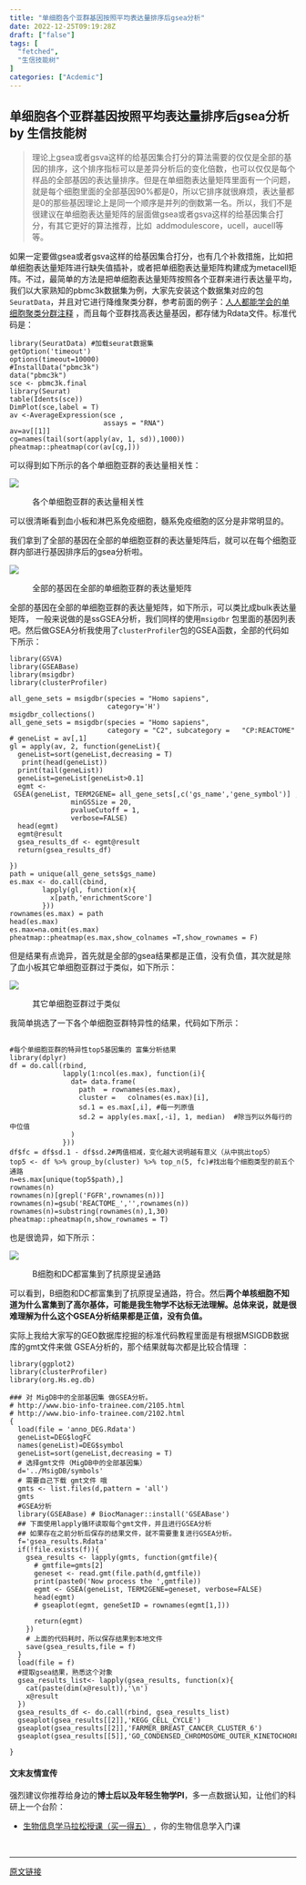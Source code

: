 ```yaml
---
title: "单细胞各个亚群基因按照平均表达量排序后gsea分析"
date: 2022-12-25T09:19:28Z
draft: ["false"]
tags: [
  "fetched",
  "生信技能树"
]
categories: ["Acdemic"]
---
```

单细胞各个亚群基因按照平均表达量排序后gsea分析 by 生信技能树
------
<div><section data-tool="mdnice编辑器" data-website="https://www.mdnice.com"><blockquote data-tool="mdnice编辑器"><p>理论上gsea或者gsva这样的给基因集合打分的算法需要的仅仅是全部的基因的排序，这个排序指标可以是差异分析后的变化倍数，也可以仅仅是每个样品的全部基因的表达量排序。但是在单细胞表达量矩阵里面有一个问题，就是每个细胞里面的全部基因90%都是0，所以它排序就很麻烦，表达量都是0的那些基因理论上是同一个顺序是并列的倒数第一名。所以，我们不是很建议在单细胞表达量矩阵的层面做gsea或者gsva这样的给基因集合打分，有其它更好的算法推荐，比如  addmodulescore，ucell，aucell等等。</p></blockquote><p data-tool="mdnice编辑器">如果一定要做gsea或者gsva这样的给基因集合打分，也有几个补救措施，比如把单细胞表达量矩阵进行缺失值插补，或者把单细胞表达量矩阵构建成为metacell矩阵。不过，最简单的方法是把单细胞表达量矩阵按照各个亚群来进行表达量平均，我们以大家熟知的pbmc3k数据集为例，大家先安装这个数据集对应的包 <code>SeuratData</code>，并且对它进行降维聚类分群，参考前面的例子：<a href="https://mp.weixin.qq.com/s?__biz=MzAxMDkxODM1Ng==&amp;mid=2247497956&amp;idx=1&amp;sn=5d4deb7cf7b7848b3e2273cbd663bb6a&amp;scene=21#wechat_redirect" data-linktype="2">人人都能学会的单细胞聚类分群注释</a> ，而且每个亚群找高表达量基因，都存储为Rdata文件。标准代码是：</p><pre data-tool="mdnice编辑器"><span></span><code><span>library</span>(SeuratData) <span>#加载seurat数据集  </span><br>getOption(<span>'timeout'</span>)<br>options(timeout=<span>10000</span>)<br><span>#InstallData("pbmc3k")  </span><br>data(<span>"pbmc3k"</span>)  <br>sce &lt;- pbmc3k.final  <br><span>library</span>(Seurat)<br>table(Idents(sce))<br>DimPlot(sce,label = <span>T</span>)<br>av &lt;-AverageExpression(sce , <br>                       assays = <span>"RNA"</span>)<br>av=av[[<span>1</span>]] <br>cg=names(tail(sort(apply(av, <span>1</span>, sd)),<span>1000</span>)) <br>pheatmap::pheatmap(cor(av[cg,])) <br></code></pre><p data-tool="mdnice编辑器">可以得到如下所示的各个单细胞亚群的表达量相关性：</p><p><img data-galleryid="" data-ratio="0.8106060606060606" data-s="300,640" data-src="https://mmbiz.qpic.cn/mmbiz_png/cZNhZQ6j4wzGdibL5RewYBADhia1gaAdvxbo4IQgLmBesh4OojNgn5BU1u3iaLFA2a8zIMZceial2h5ibcXD4DA5f1A/640?wx_fmt=png" data-type="png" data-w="1320" src="https://mmbiz.qpic.cn/mmbiz_png/cZNhZQ6j4wzGdibL5RewYBADhia1gaAdvxbo4IQgLmBesh4OojNgn5BU1u3iaLFA2a8zIMZceial2h5ibcXD4DA5f1A/640?wx_fmt=png"></p><figure data-tool="mdnice编辑器"><figcaption>各个单细胞亚群的表达量相关性</figcaption></figure><p data-tool="mdnice编辑器">可以很清晰看到血小板和淋巴系免疫细胞，髓系免疫细胞的区分是非常明显的。</p><p data-tool="mdnice编辑器">我们拿到了全部的基因在全部的单细胞亚群的表达量矩阵后，就可以在每个细胞亚群内部进行基因排序后的gsea分析啦。</p><p><img data-galleryid="" data-ratio="0.48990435706695007" data-s="300,640" data-src="https://mmbiz.qpic.cn/mmbiz_png/cZNhZQ6j4wzGdibL5RewYBADhia1gaAdvxdmBWf7ic1vibH5HrjwV6ia4JPhlPWxKniaPyMfMWRicqEmaBgMicdHLxHKEA/640?wx_fmt=png" data-type="png" data-w="1882" src="https://mmbiz.qpic.cn/mmbiz_png/cZNhZQ6j4wzGdibL5RewYBADhia1gaAdvxdmBWf7ic1vibH5HrjwV6ia4JPhlPWxKniaPyMfMWRicqEmaBgMicdHLxHKEA/640?wx_fmt=png"></p><figure data-tool="mdnice编辑器"><figcaption>全部的基因在全部的单细胞亚群的表达量矩阵</figcaption></figure><p data-tool="mdnice编辑器">全部的基因在全部的单细胞亚群的表达量矩阵，如下所示，可以类比成bulk表达量矩阵， 一般来说做的是ssGSEA分析，我们同样的使用<code>msigdbr</code> 包里面的基因列表吧。然后做GSEA分析我使用了<code>clusterProfiler</code>包的GSEA函数，全部的代码如下所示：</p><pre data-tool="mdnice编辑器"><span></span><code><span>library</span>(GSVA) <br><span>library</span>(GSEABase)<br><span>library</span>(msigdbr)<br><span>library</span>(clusterProfiler)<br><br>all_gene_sets = msigdbr(species = <span>"Homo sapiens"</span>,<br>                        category=<span>'H'</span>) <br>msigdbr_collections()<br>all_gene_sets = msigdbr(species = <span>"Homo sapiens"</span>,<br>                        category = <span>"C2"</span>, subcategory =   <span>"CP:REACTOME"</span>  ) <br><span># geneList = av[,1] </span><br>gl = apply(av, <span>2</span>, <span>function</span>(geneList){<br>  geneList=sort(geneList,decreasing = <span>T</span>)<br>   print(head(geneList))<br>  print(tail(geneList))<br>  geneList=geneList[geneList&gt;<span>0.1</span>]<br>  egmt &lt;- GSEA(geneList, TERM2GENE= all_gene_sets[,c(<span>'gs_name'</span>,<span>'gene_symbol'</span>)] , <br>               minGSSize = <span>20</span>, <br>               pvalueCutoff = <span>1</span>,<br>               verbose=<span>FALSE</span>)<br>  head(egmt)<br>  egmt@result <br>  gsea_results_df &lt;- egmt@result <br>  <span>return</span>(gsea_results_df) <br>  <br>})<br>path = unique(all_gene_sets$gs_name)<br>es.max &lt;- do.call(cbind,<br>        lapply(gl, <span>function</span>(x){<br>          x[path,<span>'enrichmentScore'</span>]<br>        }))<br>rownames(es.max) = path<br>head(es.max)  <br>es.max=na.omit(es.max)<br>pheatmap::pheatmap(es.max,show_colnames =<span>T</span>,show_rownames = <span>F</span>) <br></code></pre><p data-tool="mdnice编辑器">但是结果有点诡异，首先就是全部的gsea结果都是正值，没有负值，其次就是除了血小板其它单细胞亚群过于类似，如下所示：</p><p><img data-galleryid="" data-ratio="1.0534188034188035" data-s="300,640" data-src="https://mmbiz.qpic.cn/mmbiz_png/cZNhZQ6j4wzGdibL5RewYBADhia1gaAdvxpwQeLjARB9RSicBv90netoYzqFrCD9eH0W8tziba3OQqypcexabX7drg/640?wx_fmt=png" data-type="png" data-w="936" src="https://mmbiz.qpic.cn/mmbiz_png/cZNhZQ6j4wzGdibL5RewYBADhia1gaAdvxpwQeLjARB9RSicBv90netoYzqFrCD9eH0W8tziba3OQqypcexabX7drg/640?wx_fmt=png"></p><figure data-tool="mdnice编辑器"><figcaption>其它单细胞亚群过于类似</figcaption></figure><p data-tool="mdnice编辑器">我简单挑选了一下各个单细胞亚群特异性的结果，代码如下所示：</p><pre data-tool="mdnice编辑器"><span></span><code><br><span>#每个单细胞亚群的特异性top5基因集的 富集分析结果</span><br><span>library</span>(dplyr)<br>df = do.call(rbind,<br>             lapply(<span>1</span>:ncol(es.max), <span>function</span>(i){<br>               dat= data.frame(<br>                 path  = rownames(es.max),<br>                 cluster =   colnames(es.max)[i],<br>                 sd.1 = es.max[,i], <span>#每一列原值</span><br>                 sd.2 = apply(es.max[,-i], <span>1</span>, median)  <span>#除当列以外每行的中位值</span><br>               )<br>             })) <br>df$fc = df$sd.1 - df$sd.2<span>#两值相减，变化越大说明越有意义（从中挑出top5）</span><br>top5 &lt;- df %&gt;% group_by(cluster) %&gt;% top_n(<span>5</span>, fc)<span>#找出每个细胞类型的前五个通路</span><br>n=es.max[unique(top5$path),]<br>rownames(n)<br>rownames(n)[grepl(<span>'FGFR'</span>,rownames(n))]<br>rownames(n)=gsub(<span>'REACTOME_'</span>,<span>''</span>,rownames(n))<br>rownames(n)=substring(rownames(n),<span>1</span>,<span>30</span>)<br>pheatmap::pheatmap(n,show_rownames = <span>T</span>) <br></code></pre><p data-tool="mdnice编辑器">也是很诡异，如下所示：</p><p><img data-galleryid="" data-ratio="0.7570564516129032" data-s="300,640" data-src="https://mmbiz.qpic.cn/mmbiz_png/cZNhZQ6j4wzGdibL5RewYBADhia1gaAdvxstJTcAAxnUOiabwp3MODxtVbb5uc1RGqVfW4HKHQQlsnaFwibCiaV33sA/640?wx_fmt=png" data-type="png" data-w="1984" src="https://mmbiz.qpic.cn/mmbiz_png/cZNhZQ6j4wzGdibL5RewYBADhia1gaAdvxstJTcAAxnUOiabwp3MODxtVbb5uc1RGqVfW4HKHQQlsnaFwibCiaV33sA/640?wx_fmt=png"></p><figure data-tool="mdnice编辑器"><figcaption>B细胞和DC都富集到了抗原提呈通路</figcaption></figure><p data-tool="mdnice编辑器">可以看到，B细胞和DC都富集到了抗原提呈通路，符合。然后<strong>两个单核细胞不知道为什么富集到了高尔基体，可能是我生物学不达标无法理解。总体来说，就是很难理解为什么这个GSEA分析结果都是正值，没有负值。</strong></p><p data-tool="mdnice编辑器">实际上我给大家写的GEO数据库挖掘的标准代码教程里面是有根据MSIGDB数据库的gmt文件来做 GSEA分析的，那个结果就每次都是比较合情理 ：</p><pre data-tool="mdnice编辑器"><span></span><code><span>library</span>(ggplot2)<br><span>library</span>(clusterProfiler)<br><span>library</span>(org.Hs.eg.db)<br><br><span>### 对 MigDB中的全部基因集 做GSEA分析。</span><br><span># http://www.bio-info-trainee.com/2105.html</span><br><span># http://www.bio-info-trainee.com/2102.html </span><br>{<br>  load(file = <span>'anno_DEG.Rdata'</span>)<br>  geneList=DEG$logFC<br>  names(geneList)=DEG$symbol<br>  geneList=sort(geneList,decreasing = <span>T</span>)<br>  <span># 选择gmt文件（MigDB中的全部基因集）</span><br>  d=<span>'../MsigDB/symbols'</span><br>  <span># 需要自己下载 gmt文件 哦 </span><br>  gmts &lt;- list.files(d,pattern = <span>'all'</span>)<br>  gmts<br>  <span>#GSEA分析</span><br>  <span>library</span>(GSEABase) <span># BiocManager::install('GSEABase')</span><br>  <span>## 下面使用lapply循环读取每个gmt文件，并且进行GSEA分析</span><br>  <span>## 如果存在之前分析后保存的结果文件，就不需要重复进行GSEA分析。</span><br>  f=<span>'gsea_results.Rdata'</span><br>  <span>if</span>(!file.exists(f)){<br>    gsea_results &lt;- lapply(gmts, <span>function</span>(gmtfile){<br>      <span># gmtfile=gmts[2]</span><br>      geneset &lt;- read.gmt(file.path(d,gmtfile)) <br>      print(paste0(<span>'Now process the '</span>,gmtfile))<br>      egmt &lt;- GSEA(geneList, TERM2GENE=geneset, verbose=<span>FALSE</span>)<br>      head(egmt)<br>      <span># gseaplot(egmt, geneSetID = rownames(egmt[1,]))</span><br><br>      <span>return</span>(egmt)<br>    })<br>    <span># 上面的代码耗时，所以保存结果到本地文件</span><br>    save(gsea_results,file = f)<br>  }<br>  load(file = f)<br>  <span>#提取gsea结果，熟悉这个对象</span><br>  gsea_results_list&lt;- lapply(gsea_results, <span>function</span>(x){<br>    cat(paste(dim(x@result)),<span>'\n'</span>)<br>    x@result<br>  })<br>  gsea_results_df &lt;- do.call(rbind, gsea_results_list)<br>  gseaplot(gsea_results[[<span>2</span>]],<span>'KEGG_CELL_CYCLE'</span>) <br>  gseaplot(gsea_results[[<span>2</span>]],<span>'FARMER_BREAST_CANCER_CLUSTER_6'</span>) <br>  gseaplot(gsea_results[[<span>5</span>]],<span>'GO_CONDENSED_CHROMOSOME_OUTER_KINETOCHORE'</span>) <br><br>}<br></code></pre></section><h4 data-tool="mdnice编辑器"><span>文末友情宣传</span></h4><p data-tool="mdnice编辑器">强烈建议你推荐给身边的<strong>博士后以及年轻生物学PI</strong>，多一点数据认知，让他们的科研上一个台阶：</p><ul data-tool="mdnice编辑器"><li><section><a href="https://mp.weixin.qq.com/s?__biz=MzAxMDkxODM1Ng==&amp;mid=2247519083&amp;idx=1&amp;sn=61f07b390469617ca2e9924f5b3929ab&amp;scene=21#wechat_redirect" data-linktype="2">生物信息学马拉松授课（买一得五）</a> ，你的生物信息学入门课</section></li></ul><p><br></p><p><mp-style-type data-value="3"></mp-style-type></p></div>  
<hr>
<a href="https://mp.weixin.qq.com/s/JgIY0ja13fW10ROlA-efug",target="_blank" rel="noopener noreferrer">原文链接</a>
